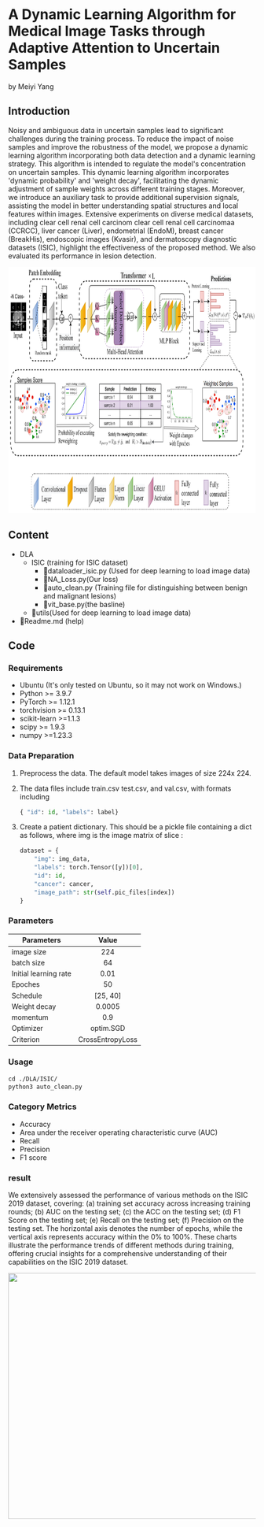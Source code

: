 # A Dynamic Learning Algorithm for Medical Image Tasks through Adaptive Attention to Uncertain Samples

by Meiyi Yang


## Introduction
Noisy and ambiguous data in uncertain samples lead to significant challenges during the training process. To reduce the impact of noise samples and improve the robustness of the model, we propose a dynamic learning algorithm incorporating both data detection and a dynamic learning strategy. This algorithm is intended to regulate the model's concentration on uncertain samples. This dynamic learning algorithm incorporates 'dynamic probability' and 'weight decay', facilitating the dynamic adjustment of sample weights across different training stages. Moreover, we introduce an auxiliary task to provide additional supervision signals, assisting the model in better understanding spatial structures and local features within images. Extensive experiments on diverse medical datasets, including clear cell renal cell carcinom clear cell renal cell carcinomaa (CCRCC), liver cancer (Liver), endometrial (EndoM), breast cancer (BreakHis), endoscopic images (Kvasir), and dermatoscopy diagnostic datasets (ISIC), highlight the effectiveness of the proposed method. We also evaluated its performance in lesion detection.

<div align=center><img src="https://github.com/yangmeiyi/DLA/blob/main/ISIC/images/NA_frame.png" width="1000" height="500" /></div>




## Content
- DLA
  - ISIC (training for ISIC dataset)
    - 📄dataloader_isic.py  (Used for deep learning to load image data)
    - 📄NA_Loss.py(Our loss)
    - 📄auto_clean.py  (Training file for distinguishing between benign and malignant lesions)
    - 📄vit_base.py(the basline)
  - 📁utils(Used for deep learning to load image data)
- 📄Readme.md (help)


## Code 

### Requirements
* Ubuntu (It's only tested on Ubuntu, so it may not work on Windows.)
* Python >= 3.9.7
* PyTorch >= 1.12.1
* torchvision >= 0.13.1
* scikit-learn >=1.1.3
* scipy >= 1.9.3
* numpy >=1.23.3

### Data Preparation

1. Preprocess the data. The default model takes images of size 224x 224.

2. The data files include train.csv test.csv, and val.csv, with formats including

   ```python
   { "id": id, "labels": label}
   ```

3. Create a patient dictionary. This should be a pickle file containing a dict as follows, where img is the image matrix of slice :

   ```python
   dataset = {
       "img": img_data,
       "labels": torch.Tensor([y])[0],
       "id": id,
       "cancer": cancer,
       "image_path": str(self.pic_files[index])
   }
   ```

### Parameters
| Parameters | Value |
|-----------|:---------:|
| image size | 224 | 
| batch size | 64 |
| Initial learning rate | 0.01 | 
| Epoches | 50 | 
| Schedule | [25, 40] | 
| Weight decay | 0.0005 | 
| momentum | 0.9 |
| Optimizer | optim.SGD | 
| Criterion | CrossEntropyLoss | 


### Usage
```
cd ./DLA/ISIC/
python3 auto_clean.py
```


### Category Metrics
* Accuracy
* Area under the receiver operating characteristic curve (AUC)
* Recall
* Precision
* F1 score


### result
We extensively assessed the performance of various methods on the ISIC 2019 dataset, covering: (a) training set accuracy across increasing training rounds; (b) AUC on the testing set; (c) the ACC on the testing set; (d) F1 Score on the testing set; (e) Recall on the testing set; (f) Precision on the testing set. The horizontal axis denotes the number of epochs, while the vertical axis represents accuracy within the 0% to 100%. These charts illustrate the performance trends of different methods during training, offering crucial insights for a comprehensive understanding of their capabilities on the ISIC 2019 dataset.
<div align=center><img src="https://github.com/yangmeiyi/DLA/blob/main/ISIC/images/results.png" width="1000" height="500" /></div>









